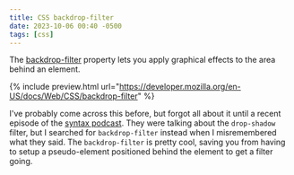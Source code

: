 ```yaml
---
title: CSS backdrop-filter
date: 2023-10-06 00:40 -0500
tags: [css]
---
```

The [backdrop-filter](https://developer.mozilla.org/en-US/docs/Web/CSS/backdrop-filter) property
lets you apply graphical effects to the area behind an element.

{% include preview.html url="https://developer.mozilla.org/en-US/docs/Web/CSS/backdrop-filter" %}

I've probably come across this before, but forgot all about it until a recent episode of the
[syntax podcast](https://syntax.fm/show/672/reacting-to-state-of-css-survey).
They were talking about the `drop-shadow` filter, but I searched for `backdrop-filter`
instead when I misremembered what they said.  The `backdrop-filter` is pretty cool,
saving you from having to setup a pseudo-element positioned behind the element
to get a filter going.
